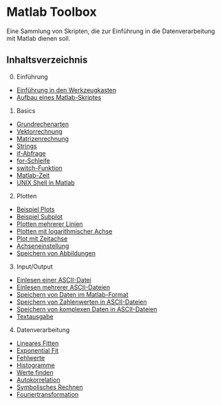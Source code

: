 # Matlab Toolbox
Eine Sammlung von Skripten, die zur Einführung in die Datenverarbeitung mit
Matlab dienen soll.

## Inhaltsverzeichnis
0. Einführung
  * [Einführung in den Werkzeugkasten](scripts/Einführung_in_den_Werkzeugkasten.pdf)
  * [Aufbau eines Matlab-Skriptes](scripts/Aufbau_eines_Matlabskriptes.m)
1. Basics
  * [Grundrechenarten](scripts/Grundrechenarten.m)
  * [Vektorrechnung](scripts/Vektorrechnung.m)
  * [Matrizenrechnung](scripts/Matrizenrechnung.m)
  * [Strings](scripts/Strings.m)
  * [if-Abfrage](scripts/if_Abfrage.m)
  * [for-Schleife](scripts/for_Schleife.m)
  * [switch-Funktion](scripts/Switch_Funktion.m)
  * [Matlab-Zeit](scripts/Matlab_Zeit.m)
  * [UNIX Shell in Matlab](scripts/UNIX_Shell_in_Matlab.m)
2. Plotten
  * [Beispiel Plots](scripts/Beispiel_Plots.m)
  * [Beispiel Subplot](scripts/Beispiel_Subplot.m)
  * [Plotten mehrerer Linien](scripts/Plotten_mehrerer_Linien.m)
  * [Plotten mit logarithmischer Achse](scripts/Plotten_mit_logarithmischer_Achse.m)
  * [Plot mit Zeitachse](scripts/Plot_mit_Zeitachse.m)
  * [Achseneinstellung](scripts/Achseneinstellungen.m)
  * [Speichern von Abbildungen](scripts/Speichern_von_Abbildungen.m)
3. Input/Output
  * [Einlesen einer ASCII-Datei](scripts/Einlesen_einer_ASCII_Datei_Grundlagen.m)
  * [Einlesen mehrerer ASCII-Dateien](scripts/Einlesen_mehrerer_Dateien.m)
  * [Speichern von Daten im Matlab-Format](scripts/Speichern_von_Daten_im_Matlab_Format.m)
  * [Speichern von Zahlenwerten in ASCII-Dateien](scripts/Speichern_von_Zahlenwerten_in_ASCII_Files.m)
  * [Speichern von komplexen Daten in ASCII-Dateien](scripts/Speichern_von_komplexen_Daten_in_ASCII_Files.m)
  * [Textausgabe](scripts/Textausgabe.m)
4. Datenverarbeitung
  * [Lineares Fitten](scripts/Lineares_fitten.m)
  * [Exponential Fit](scripts/Exponential_Fit.m)
  * [Fehlwerte](scripts/Fehlwerte.m)
  * [Histogramme](scripts/Histogramme.m)
  * [Werte finden](scripts/Werte_finden.m)
  * [Autokorrelation](scripts/Autokorrelation.m)
  * [Symbolisches Rechnen](scripts/Symbolisches_Rechnen.m)
  * [Fouriertransformation](scripts/Fouriertransformation.m)
